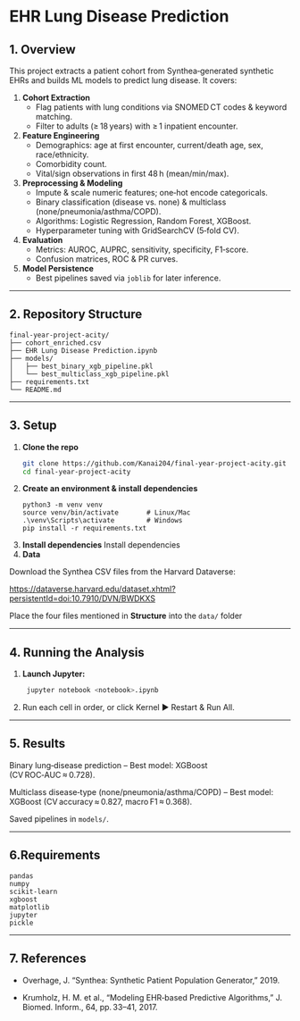 # EHR Lung Disease Prediction

## 1. Overview
This project extracts a patient cohort from Synthea‑generated synthetic EHRs and builds ML models to predict lung disease. It covers:
   
   1. **Cohort Extraction**  
      - Flag patients with lung conditions via SNOMED CT codes & keyword matching.  
      - Filter to adults (≥ 18 years) with ≥ 1 inpatient encounter.  
   2. **Feature Engineering**  
      - Demographics: age at first encounter, current/death age, sex, race/ethnicity.  
      - Comorbidity count.  
      - Vital/sign observations in first 48 h (mean/min/max).  
   3. **Preprocessing & Modeling**  
      - Impute & scale numeric features; one‑hot encode categoricals.  
      - Binary classification (disease vs. none) & multiclass (none/pneumonia/asthma/COPD).  
      - Algorithms: Logistic Regression, Random Forest, XGBoost.  
      - Hyperparameter tuning with GridSearchCV (5‑fold CV).  
   4. **Evaluation**  
      - Metrics: AUROC, AUPRC, sensitivity, specificity, F1‑score.  
      - Confusion matrices, ROC & PR curves.  
   5. **Model Persistence**  
      - Best pipelines saved via `joblib` for later inference.

---

## 2. Repository Structure
   ```
   final-year-project-acity/
   ├── cohort_enriched.csv
   ├── EHR Lung Disease Prediction.ipynb
   ├── models/
   │   ├── best_binary_xgb_pipeline.pkl
   │   └── best_multiclass_xgb_pipeline.pkl
   ├── requirements.txt
   └── README.md
   ```

---

## 3. Setup

1. **Clone the repo**  
   ```bash
   git clone https://github.com/Kanai204/final-year-project-acity.git
   cd final-year-project-acity
2. **Create an environment & install dependencies**
   ```
   python3 -m venv venv
   source venv/bin/activate       # Linux/Mac
   .\venv\Scripts\activate        # Windows
   pip install -r requirements.txt
   ```
3. **Install dependencies**
   Install dependencies
4. **Data**

Download the Synthea CSV files from the Harvard Dataverse:

https://dataverse.harvard.edu/dataset.xhtml?persistentId=doi:10.7910/DVN/BWDKXS

Place the four files mentioned in **Structure** into the `data/` folder

---

## 4. Running the Analysis
1. **Launch Jupyter:**
   ```bash
    jupyter notebook <notebook>.ipynb
2. Run each cell in order, or click Kernel ▶ Restart & Run All.

---

## 5. Results
Binary lung‑disease prediction
– Best model: XGBoost (CV ROC‑AUC ≈ 0.728).

Multiclass disease‑type (none/pneumonia/asthma/COPD)
– Best model: XGBoost (CV accuracy ≈ 0.827, macro F1 ≈ 0.368).

Saved pipelines in `models/`.

---

## 6.Requirements
```
pandas
numpy
scikit-learn
xgboost
matplotlib
jupyter
pickle
```

---

## 7. References
- Overhage, J. “Synthea: Synthetic Patient Population Generator,” 2019.

- Krumholz, H. M. et al., “Modeling EHR‑based Predictive Algorithms,” J. Biomed. Inform., 64, pp. 33–41, 2017.

